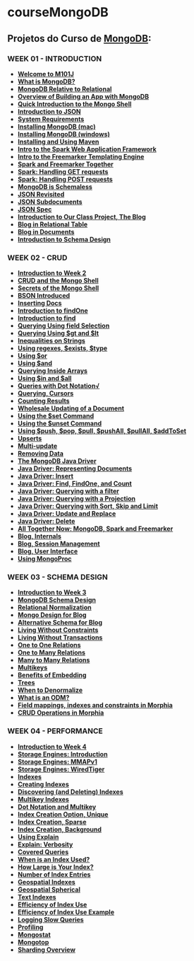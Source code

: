 # courseMongoDB

<h2>Projetos do Curso de <a href="https://www.mongodb.com"> MongoDB</a>:
<br><b><M101J: MONGODB FOR JAVA DEVELOPERS</b></h2>

<h3>WEEK 01 - INTRODUCTION</h3>
<ul>
  <li><a href="https://youtu.be/kTIqocKMItU" target="_blank"> Welcome to M101J</a></li>
  <li><a href="https://youtu.be/Lfl8hdQOi6Y" target="_blank">What is MongoDB?</a></li>
  <li><a href="https://youtu.be/-KIC1LXxcGM" target="_blank">MongoDB Relative to Relational</a></li>
  <li><a href="https://youtu.be/swhH4q_2Ttc" target="_blank">Overview of Building an App with MongoDB</a></li>
  <li><a href="https://youtu.be/e18vCIdQKp4" target="_blank">Quick Introduction to the Mongo Shell</a></li>
  <li><a href="https://youtu.be/PTATjNSjbJ0" target="_blank">Introduction to JSON</a></li>
  <li><a href="https://youtu.be/_vYz3CZwyK0" target="_blank">System Requirements</a></li> 
  <li><a href="https://youtu.be/_WJ8m5QHvwc" target="_blank">Installing MongoDB (mac)</a></li> 
  <li><a href="https://youtu.be/sBdaRlgb4N8" target="_blank">Installing MongoDB (windows)</a></li> 
  <li><a href="https://youtu.be/ZxRRA0MsXqs" target="_blank">Installing and Using Maven</a></li> 
  <li><a href="https://youtu.be/UH-VD_ypal8" target="_blank">Intro to the Spark Web Application Framework</a></li> 
  <li><a href="https://youtu.be/_8-3K2Ds-Ok" target="_blank">Intro to the Freemarker Templating Engine</a></li> 
  <li><a href="https://youtu.be/7fdtf9aLc2w" target="_blank">Spark and Freemarker Together</a></li> 
  <li><a href="https://youtu.be/7t1IafamuVs" target="_blank">Spark: Handling GET requests</a></li> 
  <li><a href="https://youtu.be/jZDuxesy5cc" target="_blank">Spark: Handling POST requests</a></li> 
  <li><a href="https://youtu.be/uKB-Hoqs6zI" target="_blank">MongoDB is Schemaless</a></li> 
  <li><a href="https://youtu.be/CTffxoSSLqg" target="_blank">JSON Revisited</a></li>
  <li><a href="https://youtu.be/vrYAEH3g13M" target="_blank">JSON Subdocuments</a></li>
  <li><a href="https://youtu.be/kOrsT94-A28" target="_blank">JSON Spec</a></li> 
  <li><a href="https://youtu.be/ePi3kDoexoM" target="_blank">Introduction to Our Class Project, The Blog</a></li> 
  <li><a href="https://youtu.be/vB-4AbbLKeg" target="_blank">Blog in Relational Table</a></li>
  <li><a href="https://youtu.be/WJblHPsp1p4" target="_blank">Blog in Documents</a></li>
  <li><a href="https://youtu.be/wiwOEG_6ojs" target="_blank">Introduction to Schema Design</a></li>
</ul>

<h3>WEEK 02 - CRUD</h3>
<ul>
  <li><a href="https://youtu.be/C-3vZ8nB7fQ" target="_blank">Introduction to Week 2 </a></li>
  <li><a href="https://youtu.be/C7LinMC2o5o" target="_blank">CRUD and the Mongo Shell</a></li> 
  <li><a href="https://youtu.be/IIIzjPp-IRE" target="_blank">Secrets of the Mongo Shell</a> </li>
  <li><a href="https://youtu.be/K3J6WvDW-Hc" target="_blank">BSON Introduced </a></li>
  <li><a href="https://youtu.be/qqfVxGLIrLg" target="_blank">Inserting Docs</a></li> 
  <li><a href="https://youtu.be/w9V0fJsDwbQ" target="_blank">Introduction to findOne</a></li> 
  <li><a href="https://youtu.be/8kKfFK6a0Ak" target="_blank">Introduction to find </a></li>
  <li><a href="https://youtu.be/UIg86QjSoyY" target="_blank">Querying Using field Selection</a> </li>
  <li><a href="https://youtu.be/FHLrz4VGzkg" target="_blank">Querying Using $gt and $lt</a></li> 
  <li><a href="https://youtu.be/imCCKOevU3c" target="_blank">Inequalities on Strings</a></li> 
  <li><a href="https://youtu.be/lI-jhqYf1JY" target="_blank">Using regexes, $exists, $type</a> </li>
  <li><a href="https://youtu.be/BW5ElNCRZps" target="_blank">Using $or</a></li> 
  <li><a href="https://youtu.be/hYk7pjgjjzc" target="_blank">Using $and</a></li> 
  <li><a href="https://youtu.be/jvEqwW75Bus" target="_blank">Querying Inside Arrays</a></li> 
  <li><a href="https://youtu.be/QU2NrkviORE" target="_blank">Using $in and $all</a></li> 
  <li><a href="https://youtu.be/NrjFECIfwqk" target="_blank">Queries with Dot Notation√</li> 
  <li><a href="https://youtu.be/3jA6iFSEJOI" target="_blank">Querying, Cursors </a></li>
  <li><a href="https://youtu.be/eKD5bVmNQMI" target="_blank">Counting Results</a> </li>
  <li><a href="https://youtu.be/g7Fi1xXsuvU" target="_blank">Wholesale Updating of a Document</a> </li>
  <li><a href="https://youtu.be/XyhNjs2pNVc" target="_blank">Using the $set Command </a></li>
  <li><a href="https://youtu.be/LpErz8jLW0I" target="_blank">Using the $unset Command </a></li>
  <li><a href="https://youtu.be/GOn0EWKDQoY" target="_blank">Using $push, $pop, $pull, $pushAll, $pullAll, $addToSet</a></li> 
  <li><a href="https://youtu.be/Dy2p8k3EZs4" target="_blank">Upserts </a></li>
  <li><a href="https://youtu.be/2GNNdUmDL-4" target="_blank">Multi-update</a> </li>
  <li><a href="https://youtu.be/5K0t1dU8IJY" target="_blank">Removing Data</a> </li>
  <li><a href="https://youtu.be/jLUczMkXudc" target="_blank">The MongoDB Java Driver</a></li> 
  <li><a href="https://youtu.be/ip7wlMiLg2g" target="_blank">Java Driver: Representing Documents</a></li> 
  <li><a href="https://youtu.be/gp29Q9ZSGjo" target="_blank">Java Driver: Insert </a></li>
  <li><a href="https://youtu.be/LA_TEISgMJo" target="_blank">Java Driver: Find, FindOne, and Count</a> </li>
  <li><a href="https://youtu.be/Z3pw_KpOnZA" target="_blank">Java Driver: Querying with a filter</a></li>
  <li><a href="https://youtu.be/9rMjb2LV8ME" target="_blank">Java Driver: Querying with a Projection</a> </li>
  <li><a href="https://youtu.be/47616gYa7Io" target="_blank">Java Driver: Querying with Sort, Skip and Limit</a> </li>
  <li><a href="https://youtu.be/QX2CxrKZZV0" target="_blank">Java Driver: Update and Replace </a></li>
  <li><a href="https://youtu.be/s5wXMOjCNOY" target="_blank">Java Driver: Delete</a></li> 
  <li><a href="https://youtu.be/1EMDMyEr1_4" target="_blank">All Together Now: MongoDB, Spark and Freemarker </a></li>
  <li><a href="https://youtu.be/VdEJQPsf7gg" target="_blank">Blog, Internals</a></li> 
  <li><a href="https://youtu.be/JeyNWgk6FJc" target="_blank">Blog, Session Management</a></li> 
  <li><a href="https://youtu.be/cKLfVZDs9FU" target="_blank">Blog, User Interface</a></li> 
  <li><a href="/using_mongoproc.pdf" target="_blank">Using MongoProc </a></li>
</ul>

<h3>WEEK 03 - SCHEMA DESIGN</h3>
<ul>
  <li><a href="https://youtu.be/9urnY4OcuNM" target="_blank">Introduction to Week 3</a></li> 
  <li><a href="https://youtu.be/itnfWjMnQ4A" target="_blank">MongoDB Schema Design </a></li>
  <li><a href="https://youtu.be/GX__f2s4hd8" target="_blank">Relational Normalization</a> </li>
  <li><a href="https://youtu.be/PRylEHH5t84" target="_blank">Mongo Design for Blog</a></li> 
  <li><a href="https://youtu.be/ZvqNWVWB2-o" target="_blank">Alternative Schema for Blog</a></li> 
  <li><a href="https://youtu.be/YFRMkDPaams" target="_blank">Living Without Constraints</a></li> 
  <li><a href="https://youtu.be/FfRr3qjRfww" target="_blank">Living Without Transactions</a></li> 
  <li><a href="https://youtu.be/cCsfon0vUlQ" target="_blank">One to One Relations </a></li>
  <li><a href="https://youtu.be/EIaP1KbVkUc" target="_blank">One to Many Relations</a> </li>
  <li><a href="https://youtu.be/fEYYjZ7zEHc" target="_blank">Many to Many Relations</a></li> 
  <li><a href="https://youtu.be/KtIY4Q1tUao" target="_blank">Multikeys</a></li> 
  <li><a href="https://youtu.be/XIN0Dqht08Q" target="_blank">Benefits of Embedding </a></li>
  <li><a href="https://youtu.be/lIjXyQklGWY" target="_blank">Trees </a></li>
  <li><a href="https://youtu.be/jDZ-HFoJ0vg" target="_blank">When to Denormalize</a> </li>
  <li><a href="https://youtu.be/pfp7sCEjWJY" target="_blank">What is an ODM? </a></li>
  <li><a href="https://youtu.be/DB67UpBitM0" target="_blank">Field mappings, indexes and constraints in Morphia</a> </li>
  <li><a href="https://youtu.be/Ts96-cdUeko" target="_blank">CRUD Operations in Morphia</a> </li>
</ul>

<h3>WEEK 04 - PERFORMANCE</h3>
<ul>
  <li><a href="" target="_blank">Introduction to Week 4</a></li> 
  <li><a href="" target="_blank">Storage Engines: Introduction</a></li> 
  <li><a href="" target="_blank">Storage Engines: MMAPv1</a></li> 
  <li><a href="" target="_blank">Storage Engines: WiredTiger</a></li> 
  <li><a href="" target="_blank">Indexes</a></li> 
  <li><a href="" target="_blank">Creating Indexes</a></li> 
  <li><a href="" target="_blank">Discovering (and Deleting) Indexes </a></li>
  <li><a href="" target="_blank">Multikey Indexes </a></li>
  <li><a href="" target="_blank">Dot Notation and Multikey</a> </li>
  <li><a href="" target="_blank">Index Creation Option, Unique </a></li>
  <li><a href="" target="_blank">Index Creation, Sparse </a></li>
  <li><a href="" target="_blank">Index Creation, Background</a> </li>
  <li><a href="" target="_blank">Using Explain</a> </li>
  <li><a href="" target="_blank">Explain: Verbosity</a></li> 
  <li><a href="" target="_blank">Covered Queries </a></li>
  <li><a href="" target="_blank">When is an Index Used?</a> </li>
  <li><a href="" target="_blank">How Large is Your Index?</a> </li>
  <li><a href="" target="_blank">Number of Index Entries</a></li> 
  <li><a href="" target="_blank">Geospatial Indexes </a></li>
  <li><a href="" target="_blank">Geospatial Spherical </a></li>
  <li><a href="" target="_blank">Text Indexes </a></li>
  <li><a href="" target="_blank">Efficiency of Index Use</a></li> 
  <li><a href="" target="_blank">Efficiency of Index Use Example </a></li>
  <li><a href="" target="_blank">Logging Slow Queries </a></li>
  <li><a href="" target="_blank">Profiling </a></li>
  <li><a href="" target="_blank">Mongostat</a> </li>
  <li><a href="" target="_blank">Mongotop</a> </li>
  <li><a href="" target="_blank">Sharding Overview</a></li>
</ul>
